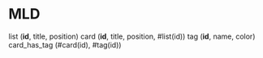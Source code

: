 # MLD

list (**id**, title, position)
card (**id**, title, position, #list(id))
tag (**id**, name, color)
card_has_tag (#card(id), #tag(id))